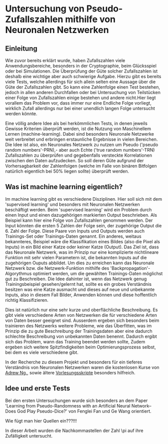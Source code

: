 # Untersuchung von Pseudo-Zufallszahlen mithilfe von Neuronalen Netzwerken

## Einleitung
Wie zuvor bereits erklärt wurde, haben Zufallszahlen viele Anwendungsbereiche, besonders in der Cryptographie, beim Glücksspiel 
oder bei Simulationen. Die Überprüfung der Güte solcher Zufallszahlen ist deshalb eine wichtige aber auch schwierige Aufgabe. 
Hierzu gibt es bereits viele Tests, welche allerdings für sich allein selten eine Aussage über die Güte der Zufallszahlen gibt.
So kann eine Zahlenfolge einen Test bestehen, jedoch in allen anderen Durchfallen oder bei Untersuchung von Teilstücken einer
Folge von Zufallszahlen einige bestehen und andere nicht.Hier liegt vorallem das Problem vor, dass immer nur eine Endliche 
Folge vorliegt, wirklich Zufall allerdings nur bei einer unendlich langen Folge untersucht werden könnte.

Eine völlig andere Idee als bei herkömmlichen Tests, in denen jeweils Gewisse Kriterien überprüft werden, ist die Nutzung von 
Maschinellem Lernen (machine-learning). Dabei sind besonders Neuronale Netzwerke weit verbreitet und erbringen erstaunliche 
Ergebnisse in vielen Bereichen. Die Idee ist also, ein Neuronales Netzwerk zu nutzen um Pseudo ('pseudo random numbers'-PRN),- 
aber auch Echte ('true random numbers'-TRN) Zufallszahlen zu überprüfen und gegebenfalls versteckte Korrelationen zwischen den Daten aufzudecken. 
So soll deren Güte aufgrund der Vorhersagbarkeit der Zahlenfolgen (welche im Falle von binären Bitfolgen natürlich 
eigentlich bei 50% liegen sollte) überprüft werden.


## Was ist machine learning eigentlich?
Im machine learning gibt es verschiedene Disziplinen. Hier soll sich mit dem 'supervised learning' und besonders mit Neuronalen Netzwerken beschäftigt werden. Beim 'supervised learning' wird ein Problem durch einen Input und einen dazugehörigen markierten Output beschrieben. Als Beispiel kann hier eine Folge von Zufallszahlen genommen werden. Der Input könnten die ersten 5 Zahlen der Folge sein, der zugehörige Output die 6. Zahl der Folge. Diese Paare von Inputs und Outputs werden auch Trainings-Set oder Trainings-Daten genannt. Ein anderes, weitaus bekannteres, Beispiel wäre die Klassifikation eines Bildes (also die Pixel als Inputs) in ein Bild einer Katze oder keiner Katze (Output). Das Ziel ist, dass das Neuronale Netzwerk, was im Prinzip nur eine komplizierte nichtlineare Funktion mit sehr vielen Parametern ist, die bekannten Inputs auf die zugehörigen Ouputs abbildet.
Um  dies zu erreichen kann das Neuronale Netzwerk bzw. die Netzwerk-Funktion mithilfe des 'Backpropagation'-Algorythmus optimiert werden, um die gewählten Trainings-Daten möglichst gut zu Beschreiben. 
Die Idee dahinter ist, wenn das Netzwerk genug Trainingsbeispiel gesehen/gelernt hat, sollte es ein grobes Verständnis besitzen was eine Katze ausmacht und dieses auf neue und unbekannte Inputs, also in diesem Fall Bilder, Anwenden können und diese hoffentlich richtig Klassifizieren.

Dies ist natürlich nur eine sehr kurze und oberflächliche Beschreibung. Es gibt viele verschiedene Arten von Netzwerken die für verschiedene Arten von Daten besser geeignet sind. Ausserdem ergeben sich besonders beim trainieren des Netzwerks weitere Probleme, wie das Überfitten, was im Prinzip die zu gute Beschreibung der Trainingsdaten aber eine dadurch schlechte Beschreibung von unbekannten Daten benennt. Dadurch ergibt sich das Problem, wann das Training beendet werden sollte, Zudem ergeben sich weitere Spitzfindigkeiten beim Optimierungsprozess selbst, bei dem es viele verschiedene gibt.

In der Recherche zu diesem Projekt und besonders für ein tieferes Verständnis von Neuronalen Netzwerken waren die kostenlosen Kurse von [Adrew Ng.](https://www.youtube.com/watch?v=CS4cs9xVecg&list=PLkDaE6sCZn6Ec-XTbcX1uRg2_u4xOEky0), sowie ältere [Vorlesungsskripte](http://cs229.stanford.edu/syllabus.html) besonders hilfreich.

## Idee und erste Tests
Bei den ersten Untersuchungen wurde sich besonders an dem Paper 'Learning from Pseudo-Randomness with an
Artificial Neural Network– Does God Play Pseudo-Dice?' von Fenglei Fan und Ge Wang orientiert.

Wie fügt man hier Quellen ein???!!!

In dieser Arbeit wurden die Nachkommastellen der Zahl \pi auf ihre Zufälligkeit untersucht. 

